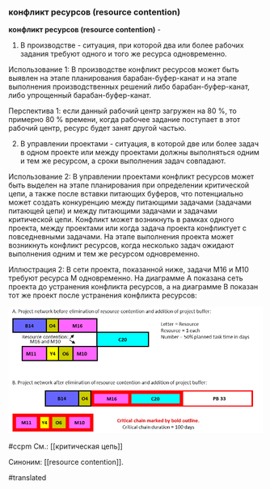 ### конфликт ресурсов (resource contention)

**конфликт ресурсов (resource contention)** -

1. В производстве - ситуация, при которой два или более рабочих задания требуют одного и того же ресурса одновременно.

Использование 1: В производстве конфликт ресурсов может быть выявлен на этапе планирования барабан-буфер-канат и на этапе выполнения производственных решений либо барабан-буфер-канат, либо упрощенный барабан-буфер-канат.

Перспектива 1: если данный рабочий центр загружен на 80 %, то примерно 80 % времени, когда рабочее задание поступает в этот рабочий центр, ресурс будет занят другой частью.

2. В управлении проектами - ситуация, в которой две или более задач в одном проекте или между проектами должны выполняться одним и тем же ресурсом, а сроки выполнения задач совпадают.

Использование 2: В управлении проектами конфликт ресурсов может быть выделен на этапе планирования при определении критической цепи, а также после вставки питающих буферов, что потенциально может создать конкуренцию между питающими задачами (задачами питающей цепи) и между питающими задачами и задачами критической цепи. Конфликт может возникнуть в рамках одного проекта, между проектами или когда задача проекта конфликтует с повседневными задачами. На этапе выполнения проекта может возникнуть конфликт ресурсов, когда несколько задач ожидают выполнения одним и тем же ресурсом одновременно.

Иллюстрация 2: В сети проекта, показанной ниже, задачи M16 и M10 требуют ресурса M одновременно. На диаграмме A показана сеть проекта до устранения конфликта ресурсов, а на диаграмме B показан тот же проект после устранения конфликта ресурсов:

![](images/image55.png)

#ccpm
См.: [[критическая цепь]]

Синоним: [[resource contention]].


#translated
